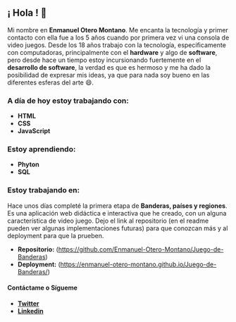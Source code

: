 ## ¡ Hola ! 👋

Mi nombre en **Enmanuel Otero Montano**. Me encanta la tecnología y primer contacto con ella fue a los 5 años cuando por primera vez vi una consola de video juegos. Desde los 18 años trabajo con la tecnología, especificamente con computadoras, principalmente con el **hardware** y algo de **software**, pero desde hace un tiempo estoy incursionando fuertemente en el **desarrollo de software**, la verdad es que es hermoso y me ha dado la posibilidad de expresar mis ideas, ya que para nada soy bueno en las diferentes esferas del arte 😄.

### A día de hoy estoy trabajando con:
- **HTML**
- **CSS**
- **JavaScript**

### Estoy aprendiendo:
- **Phyton**
- **SQL**

### Estoy trabajando en:
Hace unos días completé la primera etapa de **Banderas, países y regiones**. Es una aplicación web didáctica e interactiva que he creado, con un alguna característica de video juego. Dejo el link al repositorio (en el readme pueden ver algunas implementaciones futuras) para que conozcan más y al deployment para que la prueben.
- **Repositorio:** (https://github.com/Enmanuel-Otero-Montano/Juego-de-Banderas)
- **Deployment:** (https://enmanuel-otero-montano.github.io/Juego-de-Banderas/)

#### Contáctame o Sígueme
- [**Twitter**](https://twitter.com/Enmanue78366929/ "twitter")
- [**Linkedin**](https://www.linkedin.com/in/enmanuel-otero-montano// "linkedin")
